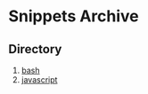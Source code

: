 # Snippets Archive #


## Directory ## 

1. [bash](/bash/README.md)
1. [javascript](/javascript/README.md)